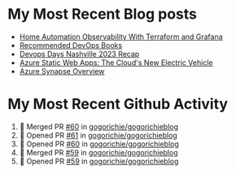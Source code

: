# My Most Recent Blog posts
<!-- BLOG-POST-LIST:START -->
- [Home Automation Observability With Terraform and Grafana](https://www.gogorichie.com/blog/homeautomationobservability/)
- [Recommended DevOps Books](https://www.gogorichie.com/blog/recommendeddevopsbooks/)
- [Devops Days Nashville 2023 Recap](https://www.gogorichie.com/blog/devopsdaysnashville2023recap/)
- [Azure Static Web Apps: The Cloud&#39;s New Electric Vehicle](https://www.gogorichie.com/blog/microsoft/azurespringcleaning2023/)
- [Azure Synapse Overview](https://www.gogorichie.com/blog/microsoft/azure-synapse-overview/)
<!-- BLOG-POST-LIST:END -->


# My Most Recent Github Activity
<!--START_SECTION:activity-->
1. 🎉 Merged PR [#60](https://github.com/gogorichie/gogorichieblog/pull/60) in [gogorichie/gogorichieblog](https://github.com/gogorichie/gogorichieblog)
2. 💪 Opened PR [#61](https://github.com/gogorichie/gogorichieblog/pull/61) in [gogorichie/gogorichieblog](https://github.com/gogorichie/gogorichieblog)
3. 💪 Opened PR [#60](https://github.com/gogorichie/gogorichieblog/pull/60) in [gogorichie/gogorichieblog](https://github.com/gogorichie/gogorichieblog)
4. 🎉 Merged PR [#59](https://github.com/gogorichie/gogorichieblog/pull/59) in [gogorichie/gogorichieblog](https://github.com/gogorichie/gogorichieblog)
5. 💪 Opened PR [#59](https://github.com/gogorichie/gogorichieblog/pull/59) in [gogorichie/gogorichieblog](https://github.com/gogorichie/gogorichieblog)
<!--END_SECTION:activity-->

